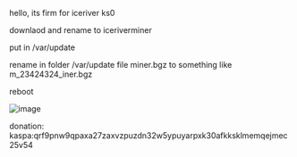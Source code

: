 hello, its firm for iceriver ks0

downlaod and rename to iceriverminer

put in /var/update

rename in folder /var/update file miner.bgz to something like m_23424324_iner.bgz

reboot

![image](https://github.com/gizlbizl/test/assets/34004024/87022dfe-0f42-4a1f-8db7-618e895010d7)



donation:
kaspa:qrf9pnw9qpaxa27zaxvzpuzdn32w5ypuyarpxk30afkksklmemqejmec25v54

